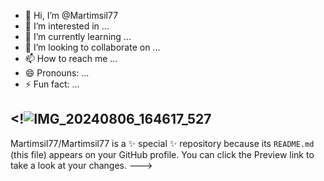 - 👋 Hi, I’m @Martimsil77
- 👀 I’m interested in ...
- 🌱 I’m currently learning ...
- 💞️ I’m looking to collaborate on ...
- 📫 How to reach me ...
- 😄 Pronouns: ...
- ⚡ Fun fact: ...

<!![IMG_20240806_164617_527](https://github.com/user-attachments/assets/a7c1e129-be05-4527-bb3b-3a7204a828fa)
---
Martimsil77/Martimsil77 is a ✨ special ✨ repository because its `README.md` (this file) appears on your GitHub profile.
You can click the Preview link to take a look at your changes.
--->
